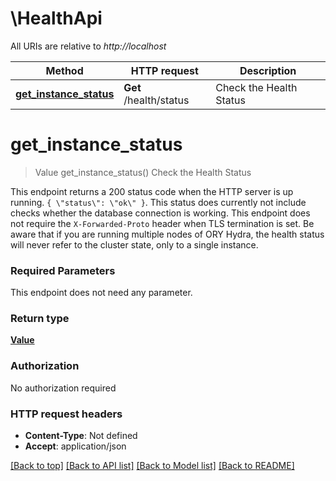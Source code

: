 # \HealthApi

All URIs are relative to *http://localhost*

Method | HTTP request | Description
------------- | ------------- | -------------
[**get_instance_status**](HealthApi.md#get_instance_status) | **Get** /health/status | Check the Health Status


# **get_instance_status**
> Value get_instance_status()
Check the Health Status

This endpoint returns a 200 status code when the HTTP server is up running. `{ \"status\": \"ok\" }`. This status does currently not include checks whether the database connection is working. This endpoint does not require the `X-Forwarded-Proto` header when TLS termination is set.  Be aware that if you are running multiple nodes of ORY Hydra, the health status will never refer to the cluster state, only to a single instance.

### Required Parameters
This endpoint does not need any parameter.

### Return type

[**Value**](Value.md)

### Authorization

No authorization required

### HTTP request headers

 - **Content-Type**: Not defined
 - **Accept**: application/json

[[Back to top]](#) [[Back to API list]](../README.md#documentation-for-api-endpoints) [[Back to Model list]](../README.md#documentation-for-models) [[Back to README]](../README.md)

